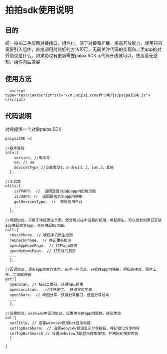 # 拍拍sdk使用说明
## 目的
统一拍拍二手应用对接接口，组件化，便于对接和扩展，提高开放能力。使用只只需要引入组件，直接调用封装好的方法即可，无需关注代码的实现和二手app的对外协议是什么。如果协议有更新需要paipaiSDK.js代码升级就可以，使用着无感知，组件向后兼容
## 使用方法
```
  <script type="text/javascript"src="//m.paipai.com/PPSDK/js/paipaiSDK.js"></script>
```
## 代码说明
对完提供一个对象paipaiSDK
```
paipaiSDK ={

//基本属性
info:{
    version, //版本号
    ua, // ua
    devicesType //设备类型1，android，2，ios,3，其他
  },

//工具类
utils:{
    isPPAPP， //  返回是否为拍拍app内加载页面
    isJDAPP，//  返回是否京东app内使用
    getDevicesType， //  获得使用平台
    ...
  },

//唤起协议，只用于唤起原生页面。部分可以在浏览器内使用，唤起原生，可以做到如果已安装app唤起原生app，否则唤起H5页面。
call:{
  checkPhone, // 唤起手机原生检测
  reCheckPhone， // 唤起重新检测
  openAppHomePage， // 打开app首页
  openMyHomePage， // 打开我的首页
  ...
  },

//回调协议，调用app原生的能力，获得一些信息，只能在app内使用。例如经纬度，图片上传，二维码扫码
get:{
  openScan, // 扫码二维码，获得扫码结果
  openLocation，  //打开定位， 获得定位坐标
  openShare， // 唤起分享，获得分享接口，是否分享成功
  ...
  },

//设置协议，webview中调用协议，设置原生的app的属性，提高体验
set:{
  setTitle, // 设置webview顶部bar显示标题
  setTopBarShare， // 设置webview顶部显示分享按钮，并初始化分享内容
  setTopBarSearch // 设置webview顶部显示搜索按钮，并初始化搜索内容
  }

}
```
